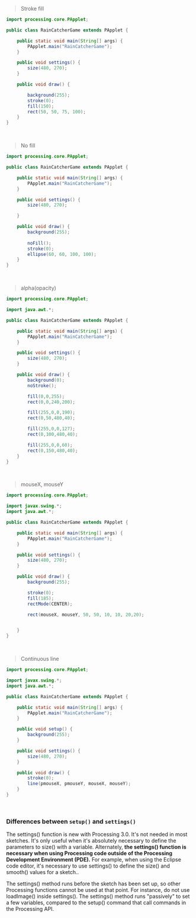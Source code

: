 > Stroke fill

```java
import processing.core.PApplet;

public class RainCatcherGame extends PApplet {

    public static void main(String[] args) {
        PApplet.main("RainCatcherGame");
    }

    public void settings() {
        size(480, 270);
    }

    public void draw() {

        background(255);
        stroke(0);
        fill(150);
        rect(50, 50, 75, 100);
    }
}
```

<br>

> No fill

```java
import processing.core.PApplet;

public class RainCatcherGame extends PApplet {

    public static void main(String[] args) {
        PApplet.main("RainCatcherGame");
    }

    public void settings() {
        size(480, 270);

    }

    public void draw() {
        background(255);
        
        noFill();
        stroke(0);
        ellipse(60, 60, 100, 100);
    }
}
```

<br>

> alpha(opacity)

```java
import processing.core.PApplet;

import java.awt.*;

public class RainCatcherGame extends PApplet {

    public static void main(String[] args) {
        PApplet.main("RainCatcherGame");
    }

    public void settings() {
        size(480, 270);
    }

    public void draw() {
        background(0);
        noStroke();

        fill(0,0,255);
        rect(0,0,240,200);

        fill(255,0,0,190);
        rect(0,50,480,40);

        fill(255,0,0,127);
        rect(0,100,480,40);

        fill(255,0,0,60);
        rect(0,150,480,40);
    }
}
```

<br>

> mouseX, mouseY

```java
import processing.core.PApplet;

import javax.swing.*;
import java.awt.*;

public class RainCatcherGame extends PApplet {

    public static void main(String[] args) {
        PApplet.main("RainCatcherGame");
    }

    public void settings() {
        size(480, 270);
    }

    public void draw() {
        background(255);

        stroke(0);
        fill(185);
        rectMode(CENTER);

        rect(mouseX, mouseY, 50, 50, 10, 10, 20,20);


    }
}
```

<br>

> Continuous line

```java
import processing.core.PApplet;

import javax.swing.*;
import java.awt.*;

public class RainCatcherGame extends PApplet {

    public static void main(String[] args) {
        PApplet.main("RainCatcherGame");
    }

    public void setup() {
        background(255);
    }

    public void settings() {
        size(480, 270);
    }

    public void draw() {
        stroke(0);
        line(pmouseX, pmouseY, mouseX, mouseY);
    }
}
```

<br>

### Differences between `setup()` and `settings()`

The settings() function is new with Processing 3.0. It's not needed in most sketches. It's only useful when it's absolutely necessary to define the parameters to size() with a variable. Alternately, **the settings() function is necessary when using Processing code outside of the Processing Development Environment (PDE).** For example, when using the Eclipse code editor, it's necessary to use settings() to define the size() and smooth() values for a sketch.. 

The settings() method runs before the sketch has been set up, so other Processing functions cannot be used at that point. For instance, do not use loadImage() inside settings(). The settings() method runs "passively" to set a few variables, compared to the setup() command that call commands in the Processing API.

<br>

>

```java

```

<br>

>

```java

```
